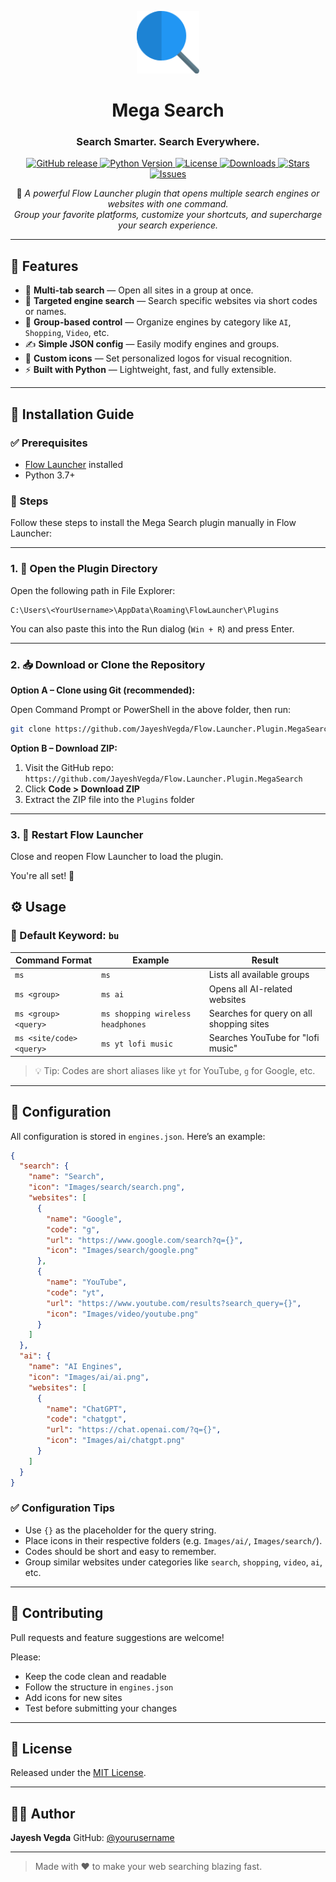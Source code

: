 
<p align="center">
  <img src="Images/app.png" alt="Mega Search Logo" width="100" height="100" />
</p>

<h1 align="center">Mega Search</h1>
<h3 align="center">Search Smarter. Search Everywhere.</h3>

<p align="center">
  <!-- Core Badges -->
  <a href="https://github.com/JayeshVegda/Flow.Launcher.Plugin.MegaSearch/releases">
    <img src="https://img.shields.io/github/v/release/JayeshVegda/Flow.Launcher.Plugin.MegaSearch?style=for-the-badge&color=blue" alt="GitHub release">
  </a>
  <a href="https://python.org">
    <img src="https://img.shields.io/badge/python-3.7+-blue?style=for-the-badge&logo=python" alt="Python Version">
  </a>
  <a href="LICENSE">
    <img src="https://img.shields.io/github/license/JayeshVegda/Flow.Launcher.Plugin.MegaSearch?style=for-the-badge" alt="License">
  </a>
  <a href="https://github.com/JayeshVegda/Flow.Launcher.Plugin.MegaSearch/releases">
    <img src="https://img.shields.io/github/downloads/JayeshVegda/Flow.Launcher.Plugin.MegaSearch/total?style=for-the-badge&color=success" alt="Downloads">
  </a>
  <!-- Optional/Extra Badges -->
  <a href="https://github.com/JayeshVegda/Flow.Launcher.Plugin.MegaSearch/stargazers">
    <img src="https://img.shields.io/github/stars/JayeshVegda/Flow.Launcher.Plugin.MegaSearch?style=for-the-badge&color=yellow" alt="Stars">
  </a>
  <a href="https://github.com/JayeshVegda/Flow.Launcher.Plugin.MegaSearch/issues">
    <img src="https://img.shields.io/github/issues/JayeshVegda/Flow.Launcher.Plugin.MegaSearch?style=for-the-badge&color=orange" alt="Issues">
  </a>
</p>

<p align="center">
  🚀 <em>A powerful Flow Launcher plugin that opens multiple search engines or websites with one command.</em><br>
  <em>Group your favorite platforms, customize your shortcuts, and supercharge your search experience.</em>
</p>

---


## 📆 Features

* 🔗 **Multi-tab search** — Open all sites in a group at once.
* 🎯 **Targeted engine search** — Search specific websites via short codes or names.
* 🧹 **Group-based control** — Organize engines by category like `AI`, `Shopping`, `Video`, etc.
* ✍️ **Simple JSON config** — Easily modify engines and groups.
* 🎨 **Custom icons** — Set personalized logos for visual recognition.
* ⚡ **Built with Python** — Lightweight, fast, and fully extensible.

---

## 🚀 Installation Guide

### ✅ Prerequisites

* [Flow Launcher](https://www.flowlauncher.com/) installed
* Python 3.7+

### 📁 Steps

Follow these steps to install the Mega Search plugin manually in Flow Launcher:

---

### 1. 📂 Open the Plugin Directory

Open the following path in File Explorer:

```
C:\Users\<YourUsername>\AppData\Roaming\FlowLauncher\Plugins
```

You can also paste this into the Run dialog (`Win + R`) and press Enter.

---

### 2. 📥 Download or Clone the Repository

**Option A – Clone using Git (recommended):**

Open Command Prompt or PowerShell in the above folder, then run:

```bash
git clone https://github.com/JayeshVegda/Flow.Launcher.Plugin.MegaSearch
```

**Option B – Download ZIP:**

1. Visit the GitHub repo: `https://github.com/JayeshVegda/Flow.Launcher.Plugin.MegaSearch`
2. Click **Code > Download ZIP**
3. Extract the ZIP file into the `Plugins` folder

---

### 3. 🔁 Restart Flow Launcher

Close and reopen Flow Launcher to load the plugin.

You're all set! 🚀


## ⚙️ Usage

### 🔑 Default Keyword: `bu`

| Command Format           | Example                           | Result                                   |
| ------------------------ | --------------------------------- | ---------------------------------------- |
| `ms`                     | `ms`                              | Lists all available groups               |
| `ms <group>`             | `ms ai`                           | Opens all AI-related websites            |
| `ms <group> <query>`     | `ms shopping wireless headphones` | Searches for query on all shopping sites |
| `ms <site/code> <query>` | `ms yt lofi music`                | Searches YouTube for "lofi music"        |

> 💡 Tip: Codes are short aliases like `yt` for YouTube, `g` for Google, etc.

---

## 🔄 Configuration

All configuration is stored in `engines.json`. Here’s an example:

```json
{
  "search": {
    "name": "Search",
    "icon": "Images/search/search.png",
    "websites": [
      {
        "name": "Google",
        "code": "g",
        "url": "https://www.google.com/search?q={}",
        "icon": "Images/search/google.png"
      },
      {
        "name": "YouTube",
        "code": "yt",
        "url": "https://www.youtube.com/results?search_query={}",
        "icon": "Images/video/youtube.png"
      }
    ]
  },
  "ai": {
    "name": "AI Engines",
    "icon": "Images/ai/ai.png",
    "websites": [
      {
        "name": "ChatGPT",
        "code": "chatgpt",
        "url": "https://chat.openai.com/?q={}",
        "icon": "Images/ai/chatgpt.png"
      }
    ]
  }
}
```

### ✅ Configuration Tips

* Use `{}` as the placeholder for the query string.
* Place icons in their respective folders (e.g. `Images/ai/`, `Images/search/`).
* Codes should be short and easy to remember.
* Group similar websites under categories like `search`, `shopping`, `video`, `ai`, etc.

---

## 🤝 Contributing

Pull requests and feature suggestions are welcome!

Please:

* Keep the code clean and readable
* Follow the structure in `engines.json`
* Add icons for new sites
* Test before submitting your changes

---

## 📄 License

Released under the [MIT License](LICENSE).

---

## 👨‍💻 Author

**Jayesh Vegda**
GitHub: [@yourusername](https://github.com/JayeshVegda/)

---

> Made with ❤️ to make your web searching blazing fast.
